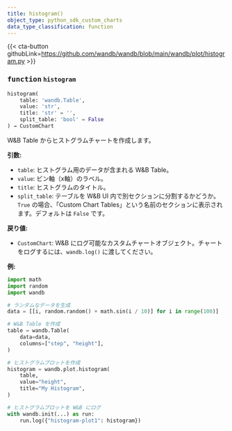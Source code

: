 ```yaml
---
title: histogram()
object_type: python_sdk_custom_charts
data_type_classification: function
---
```


{{< cta-button githubLink=https://github.com/wandb/wandb/blob/main/wandb/plot/histogram.py >}}




### <kbd>function</kbd> `histogram`

```python
histogram(
    table: 'wandb.Table',
    value: 'str',
    title: 'str' = '',
    split_table: 'bool' = False
) → CustomChart
```

W&B Table からヒストグラムチャートを作成します。



**引数:**
 
 - `table`:  ヒストグラム用のデータが含まれる W&B Table。 
 - `value`:  ビン軸（x軸）のラベル。 
 - `title`:  ヒストグラムのタイトル。 
 - `split_table`:  テーブルを W&B UI 内で別セクションに分割するかどうか。`True` の場合、「Custom Chart Tables」という名前のセクションに表示されます。デフォルトは `False` です。



**戻り値:**
 
 - `CustomChart`:  W&B にログ可能なカスタムチャートオブジェクト。チャートをログするには、`wandb.log()` に渡してください。



**例:**
 

```python
import math
import random
import wandb

# ランダムなデータを生成
data = [[i, random.random() + math.sin(i / 10)] for i in range(100)]

# W&B Table を作成
table = wandb.Table(
    data=data,
    columns=["step", "height"],
)

# ヒストグラムプロットを作成
histogram = wandb.plot.histogram(
    table,
    value="height",
    title="My Histogram",
)

# ヒストグラムプロットを W&B にログ
with wandb.init(...) as run:
    run.log({"histogram-plot1": histogram})
```
